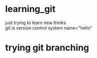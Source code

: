 # learning_git
just trying to learn new thinks
<br>
git is version control system
name="hello"
<h1>trying git branching<h1>
